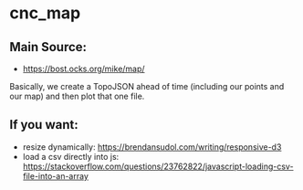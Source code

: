 # cnc_map

## Main Source:
* https://bost.ocks.org/mike/map/

Basically, we create a TopoJSON ahead of time (including our points and our map) and then plot that one file. 


## If you want:
* resize dynamically: https://brendansudol.com/writing/responsive-d3
* load a csv directly into js: https://stackoverflow.com/questions/23762822/javascript-loading-csv-file-into-an-array
